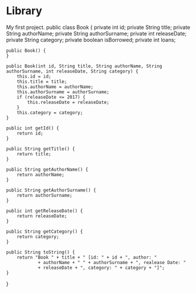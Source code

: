 # Library
My first project.
public class Book {
    private int id;
    private String title;
    private String authorName;
    private String authorSurname;
    private int releaseDate;
    private String category;
    private boolean isBorrowed;
    private int loans;

    public Book() {
    }

    public Book(int id, String title, String authorName, String authorSurname, int releaseDate, String category) {
        this.id = id;
        this.title = title;
        this.authorName = authorName;
        this.authorSurname = authorSurname;
        if (releaseDate <= 2017) {
            this.releaseDate = releaseDate;
        }
        this.category = category;
    }

    public int getId() {
        return id;
    }

    public String getTitle() {
        return title;
    }

    public String getAuthorName() {
        return authorName;
    }

    public String getAuthorSurname() {
        return authorSurname;
    }

    public int getReleaseDate() {
        return releaseDate;
    }

    public String getCategory() {
        return category;
    }

    public String toString() {
        return "Book " + title + " [id: " + id + ", author: "
                + authorName + " " + authorSurname + ", realease Date: "
                + releaseDate + ", category: " + category + "]";
    }
}
